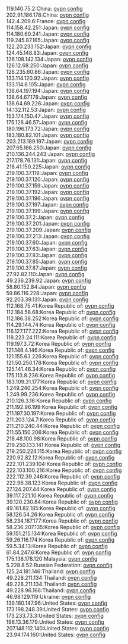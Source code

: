 119.140.75.2:China: [ovpn config](vpn/119_140_75_2.ovpn)  
202.91.186.178:China: [ovpn config](vpn/202_91_186_178.ovpn)  
142.4.209.6:France: [ovpn config](vpn/142_4_209_6.ovpn)  
114.158.42.251:Japan: [ovpn config](vpn/114_158_42_251.ovpn)  
114.180.60.241:Japan: [ovpn config](vpn/114_180_60_241.ovpn)  
119.245.87.165:Japan: [ovpn config](vpn/119_245_87_165.ovpn)  
122.20.233.152:Japan: [ovpn config](vpn/122_20_233_152.ovpn)  
124.45.148.83:Japan: [ovpn config](vpn/124_45_148_83.ovpn)  
126.108.142.134:Japan: [ovpn config](vpn/126_108_142_134.ovpn)  
126.12.68.250:Japan: [ovpn config](vpn/126_12_68_250.ovpn)  
126.235.60.86:Japan: [ovpn config](vpn/126_235_60_86.ovpn)  
133.114.120.92:Japan: [ovpn config](vpn/133_114_120_92.ovpn)  
133.114.6.105:Japan: [ovpn config](vpn/133_114_6_105.ovpn)  
138.64.197.194:Japan: [ovpn config](vpn/138_64_197_194.ovpn)  
138.64.67.178:Japan: [ovpn config](vpn/138_64_67_178.ovpn)  
138.64.69.226:Japan: [ovpn config](vpn/138_64_69_226.ovpn)  
14.132.112.53:Japan: [ovpn config](vpn/14_132_112_53.ovpn)  
153.174.150.47:Japan: [ovpn config](vpn/153_174_150_47.ovpn)  
175.128.46.57:Japan: [ovpn config](vpn/175_128_46_57.ovpn)  
180.196.173.72:Japan: [ovpn config](vpn/180_196_173_72.ovpn)  
183.180.82.101:Japan: [ovpn config](vpn/183_180_82_101.ovpn)  
203.213.189.197:Japan: [ovpn config](vpn/203_213_189_197.ovpn)  
207.65.166.250:Japan: [ovpn config](vpn/207_65_166_250.ovpn)  
210.136.244.243:Japan: [ovpn config](vpn/210_136_244_243.ovpn)  
217.178.76.131:Japan: [ovpn config](vpn/217_178_76_131.ovpn)  
218.41.150.225:Japan: [ovpn config](vpn/218_41_150_225.ovpn)  
219.100.37.119:Japan: [ovpn config](vpn/219_100_37_119.ovpn)  
219.100.37.120:Japan: [ovpn config](vpn/219_100_37_120.ovpn)  
219.100.37.159:Japan: [ovpn config](vpn/219_100_37_159.ovpn)  
219.100.37.192:Japan: [ovpn config](vpn/219_100_37_192.ovpn)  
219.100.37.196:Japan: [ovpn config](vpn/219_100_37_196.ovpn)  
219.100.37.197:Japan: [ovpn config](vpn/219_100_37_197.ovpn)  
219.100.37.199:Japan: [ovpn config](vpn/219_100_37_199.ovpn)  
219.100.37.2:Japan: [ovpn config](vpn/219_100_37_2.ovpn)  
219.100.37.201:Japan: [ovpn config](vpn/219_100_37_201.ovpn)  
219.100.37.209:Japan: [ovpn config](vpn/219_100_37_209.ovpn)  
219.100.37.213:Japan: [ovpn config](vpn/219_100_37_213.ovpn)  
219.100.37.60:Japan: [ovpn config](vpn/219_100_37_60.ovpn)  
219.100.37.63:Japan: [ovpn config](vpn/219_100_37_63.ovpn)  
219.100.37.83:Japan: [ovpn config](vpn/219_100_37_83.ovpn)  
219.100.37.85:Japan: [ovpn config](vpn/219_100_37_85.ovpn)  
219.100.37.87:Japan: [ovpn config](vpn/219_100_37_87.ovpn)  
27.92.82.110:Japan: [ovpn config](vpn/27_92_82_110.ovpn)  
49.236.239.92:Japan: [ovpn config](vpn/49_236_239_92.ovpn)  
58.80.152.84:Japan: [ovpn config](vpn/58_80_152_84.ovpn)  
59.86.116.228:Japan: [ovpn config](vpn/59_86_116_228.ovpn)  
92.203.39.131:Japan: [ovpn config](vpn/92_203_39_131.ovpn)  
112.168.75.41:Korea Republic of: [ovpn config](vpn/112_168_75_41.ovpn)  
112.184.58.68:Korea Republic of: [ovpn config](vpn/112_184_58_68.ovpn)  
112.186.38.252:Korea Republic of: [ovpn config](vpn/112_186_38_252.ovpn)  
114.29.144.74:Korea Republic of: [ovpn config](vpn/114_29_144_74.ovpn)  
116.127.177.222:Korea Republic of: [ovpn config](vpn/116_127_177_222.ovpn)  
118.223.24.111:Korea Republic of: [ovpn config](vpn/118_223_24_111.ovpn)  
119.197.3.72:Korea Republic of: [ovpn config](vpn/119_197_3_72.ovpn)  
121.148.4.146:Korea Republic of: [ovpn config](vpn/121_148_4_146.ovpn)  
121.155.63.226:Korea Republic of: [ovpn config](vpn/121_155_63_226.ovpn)  
121.50.250.178:Korea Republic of: [ovpn config](vpn/121_50_250_178.ovpn)  
125.141.46.34:Korea Republic of: [ovpn config](vpn/125_141_46_34.ovpn)  
175.113.8.236:Korea Republic of: [ovpn config](vpn/175_113_8_236.ovpn)  
183.109.31.177:Korea Republic of: [ovpn config](vpn/183_109_31_177.ovpn)  
1.249.240.254:Korea Republic of: [ovpn config](vpn/1_249_240_254.ovpn)  
1.249.99.236:Korea Republic of: [ovpn config](vpn/1_249_99_236.ovpn)  
210.126.3.16:Korea Republic of: [ovpn config](vpn/210_126_3_16.ovpn)  
211.192.96.199:Korea Republic of: [ovpn config](vpn/211_192_96_199.ovpn)  
211.197.30.197:Korea Republic of: [ovpn config](vpn/211_197_30_197.ovpn)  
211.203.124.7:Korea Republic of: [ovpn config](vpn/211_203_124_7.ovpn)  
211.210.240.44:Korea Republic of: [ovpn config](vpn/211_210_240_44.ovpn)  
211.55.150.206:Korea Republic of: [ovpn config](vpn/211_55_150_206.ovpn)  
218.48.100.98:Korea Republic of: [ovpn config](vpn/218_48_100_98.ovpn)  
219.250.133.141:Korea Republic of: [ovpn config](vpn/219_250_133_141.ovpn)  
219.250.224.115:Korea Republic of: [ovpn config](vpn/219_250_224_115.ovpn)  
220.92.82.12:Korea Republic of: [ovpn config](vpn/220_92_82_12.ovpn)  
222.101.239.104:Korea Republic of: [ovpn config](vpn/222_101_239_104.ovpn)  
222.103.100.216:Korea Republic of: [ovpn config](vpn/222_103_100_216.ovpn)  
222.112.39.246:Korea Republic of: [ovpn config](vpn/222_112_39_246.ovpn)  
222.96.38.123:Korea Republic of: [ovpn config](vpn/222_96_38_123.ovpn)  
27.124.207.44:Korea Republic of: [ovpn config](vpn/27_124_207_44.ovpn)  
39.117.221.10:Korea Republic of: [ovpn config](vpn/39_117_221_10.ovpn)  
39.120.230.84:Korea Republic of: [ovpn config](vpn/39_120_230_84.ovpn)  
49.161.82.185:Korea Republic of: [ovpn config](vpn/49_161_82_185.ovpn)  
58.126.54.26:Korea Republic of: [ovpn config](vpn/58_126_54_26.ovpn)  
58.234.187.177:Korea Republic of: [ovpn config](vpn/58_234_187_177.ovpn)  
58.236.207.135:Korea Republic of: [ovpn config](vpn/58_236_207_135.ovpn)  
59.151.215.134:Korea Republic of: [ovpn config](vpn/59_151_215_134.ovpn)  
59.26.116.174:Korea Republic of: [ovpn config](vpn/59_26_116_174.ovpn)  
59.5.34.13:Korea Republic of: [ovpn config](vpn/59_5_34_13.ovpn)  
61.84.247.6:Korea Republic of: [ovpn config](vpn/61_84_247_6.ovpn)  
175.138.178.120:Malaysia: [ovpn config](vpn/175_138_178_120.ovpn)  
5.228.8.52:Russian Federation: [ovpn config](vpn/5_228_8_52.ovpn)  
125.24.181.146:Thailand: [ovpn config](vpn/125_24_181_146.ovpn)  
49.228.211.134:Thailand: [ovpn config](vpn/49_228_211_134.ovpn)  
49.228.211.134:Thailand: [ovpn config](vpn/49_228_211_134.ovpn)  
49.228.96.166:Thailand: [ovpn config](vpn/49_228_96_166.ovpn)  
46.98.129.119:Ukraine: [ovpn config](vpn/46_98_129_119.ovpn)  
139.180.147.96:United States: [ovpn config](vpn/139_180_147_96.ovpn)  
173.198.248.39:United States: [ovpn config](vpn/173_198_248_39.ovpn)  
173.233.73.3:United States: [ovpn config](vpn/173_233_73_3.ovpn)  
198.13.36.179:United States: [ovpn config](vpn/198_13_36_179.ovpn)  
207.148.112.140:United States: [ovpn config](vpn/207_148_112_140.ovpn)  
23.94.174.160:United States: [ovpn config](vpn/23_94_174_160.ovpn)  
